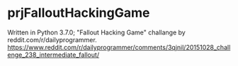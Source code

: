 # prjFalloutHackingGame
Written in Python 3.7.0; "Fallout Hacking Game" challange by reddit.com/r/dailyprogrammer. https://www.reddit.com/r/dailyprogrammer/comments/3qjnil/20151028_challenge_238_intermediate_fallout/

